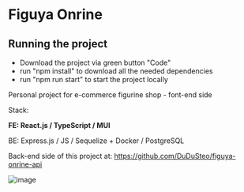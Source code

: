 # Figuya Onrine

## Running the project

-   Download the project via green button "Code"
-   run "npm install" to download all the needed dependencies
-   run "npm run start" to start the project locally

Personal project for e-commerce figurine shop - font-end side

Stack:

**FE: React.js / TypeScript / MUI**

BE: Express.js / JS / Sequelize + Docker / PostgreSQL

Back-end side of this project at: https://github.com/DuDuSteo/figuya-onrine-api

![image](https://github.com/DuDuSteo/figuya-onrine/assets/30495650/3b6a5c92-d6cc-4fa3-88d6-a0f5d04bec85)
